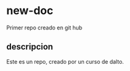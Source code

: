 # new-doc
Primer repo creado en git hub

## descripcion
Este es un repo, creado por un curso de dalto.
